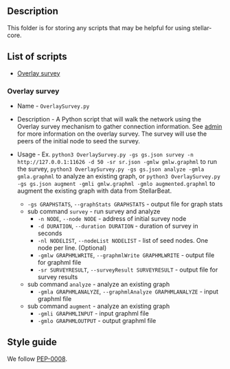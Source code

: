 ## Description
This folder is for storing any scripts that may be helpful for using stellar-core.

## List of scripts
- [Overlay survey](#overlay-survey)

### Overlay survey 
- Name - `OverlaySurvey.py`
- Description - A Python script that will walk the network using the Overlay survey mechanism to gather connection information. See [admin](./../docs/software/admin.md#overlay-topology-survey) for more information on the overlay survey. The survey will use the peers of the initial node to seed the survey.
- Usage - Ex. `python3 OverlaySurvey.py -gs gs.json survey -n http://127.0.0.1:11626 -d 50 -sr sr.json -gmlw gmlw.graphml` to run the survey, `python3 OverlaySurvey.py -gs gs.json analyze -gmla gmla.graphml` to analyze an existing graph, or `python3 OverlaySurvey.py -gs gs.json augment -gmli gmlw.graphml -gmlo augmented.graphml` to augment the existing graph with data from StellarBeat.

    - `-gs GRAPHSTATS`, `--graphStats GRAPHSTATS` - output file for graph stats
    - sub command `survey` - run survey and analyze
        - `-n NODE`, `--node NODE` - address of initial survey node
        - `-d DURATION`, `--duration DURATION` - duration of survey in seconds
        - `-nl NODELIST`, `--nodeList NODELIST` - list of seed nodes. One node per line. (Optional)
        - `-gmlw GRAPHMLWRITE`, `--graphmlWrite GRAPHMLWRITE` - output file for graphml file
        - `-sr SURVEYRESULT`, `--surveyResult SURVEYRESULT` - output file for survey results
    - sub command `analyze` - analyze an existing graph
        - `-gmla GRAPHMLANALYZE`, `--graphmlAnalyze GRAPHMLANALYZE` - input graphml file
    - sub command `augment` - analyze an existing graph
        - `-gmli GRAPHMLINPUT` - input graphml file
        - `-gmlo GRAPHMLOUTPUT` - output graphml file

## Style guide
We follow [PEP-0008](https://www.python.org/dev/peps/pep-0008/).
